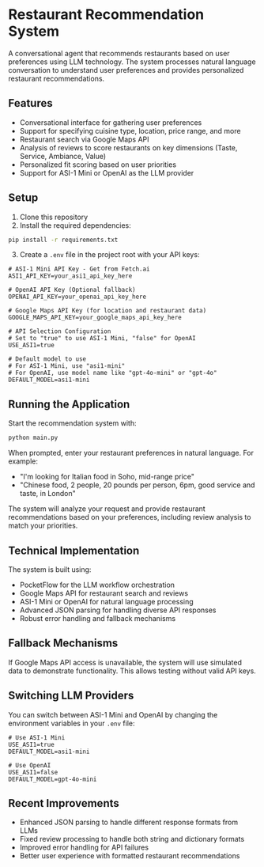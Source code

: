 # Restaurant Recommendation System

A conversational agent that recommends restaurants based on user preferences using LLM technology. The system processes natural language conversation to understand user preferences and provides personalized restaurant recommendations.

## Features

- Conversational interface for gathering user preferences
- Support for specifying cuisine type, location, price range, and more
- Restaurant search via Google Maps API
- Analysis of reviews to score restaurants on key dimensions (Taste, Service, Ambiance, Value)
- Personalized fit scoring based on user priorities
- Support for ASI-1 Mini or OpenAI as the LLM provider

## Setup

1. Clone this repository
2. Install the required dependencies:
```bash
pip install -r requirements.txt
```

3. Create a `.env` file in the project root with your API keys:
```
# ASI-1 Mini API Key - Get from Fetch.ai
ASI1_API_KEY=your_asi1_api_key_here

# OpenAI API Key (Optional fallback)
OPENAI_API_KEY=your_openai_api_key_here

# Google Maps API Key (for location and restaurant data)
GOOGLE_MAPS_API_KEY=your_google_maps_api_key_here

# API Selection Configuration
# Set to "true" to use ASI-1 Mini, "false" for OpenAI
USE_ASI1=true

# Default model to use
# For ASI-1 Mini, use "asi1-mini"
# For OpenAI, use model name like "gpt-4o-mini" or "gpt-4o"
DEFAULT_MODEL=asi1-mini
```

## Running the Application

Start the recommendation system with:

```bash
python main.py
```

When prompted, enter your restaurant preferences in natural language. For example:
- "I'm looking for Italian food in Soho, mid-range price"
- "Chinese food, 2 people, 20 pounds per person, 6pm, good service and taste, in London"

The system will analyze your request and provide restaurant recommendations based on your preferences, including review analysis to match your priorities.

## Technical Implementation

The system is built using:

- PocketFlow for the LLM workflow orchestration
- Google Maps API for restaurant search and reviews
- ASI-1 Mini or OpenAI for natural language processing
- Advanced JSON parsing for handling diverse API responses
- Robust error handling and fallback mechanisms

## Fallback Mechanisms

If Google Maps API access is unavailable, the system will use simulated data to demonstrate functionality. This allows testing without valid API keys.

## Switching LLM Providers

You can switch between ASI-1 Mini and OpenAI by changing the environment variables in your `.env` file:

```
# Use ASI-1 Mini
USE_ASI1=true
DEFAULT_MODEL=asi1-mini

# Use OpenAI
USE_ASI1=false
DEFAULT_MODEL=gpt-4o-mini
```

## Recent Improvements

- Enhanced JSON parsing to handle different response formats from LLMs
- Fixed review processing to handle both string and dictionary formats
- Improved error handling for API failures
- Better user experience with formatted restaurant recommendations 